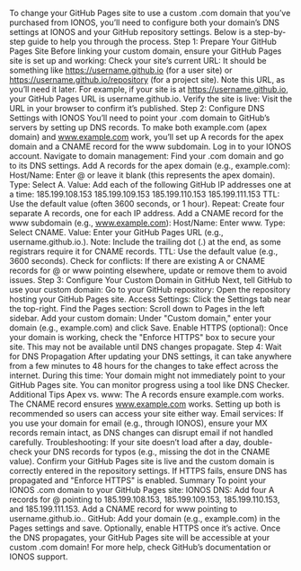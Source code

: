 To change your GitHub Pages site to use a custom .com domain that you’ve purchased from IONOS, you’ll need to configure both your domain’s DNS settings at IONOS and your GitHub repository settings. Below is a step-by-step guide to help you through the process.
Step 1: Prepare Your GitHub Pages Site
Before linking your custom domain, ensure your GitHub Pages site is set up and working:
Check your site’s current URL: It should be something like https://username.github.io (for a user site) or https://username.github.io/repository (for a project site). Note this URL, as you’ll need it later. For example, if your site is at https://username.github.io, your GitHub Pages URL is username.github.io.
Verify the site is live: Visit the URL in your browser to confirm it’s published.
Step 2: Configure DNS Settings with IONOS
You’ll need to point your .com domain to GitHub’s servers by setting up DNS records. To make both example.com (apex domain) and www.example.com work, you’ll set up A records for the apex domain and a CNAME record for the www subdomain.
Log in to your IONOS account.
Navigate to domain management: Find your .com domain and go to its DNS settings.
Add A records for the apex domain (e.g., example.com):
Host/Name: Enter @ or leave it blank (this represents the apex domain).
Type: Select A.
Value: Add each of the following GitHub IP addresses one at a time:
185.199.108.153
185.199.109.153
185.199.110.153
185.199.111.153
TTL: Use the default value (often 3600 seconds, or 1 hour).
Repeat: Create four separate A records, one for each IP address.
Add a CNAME record for the www subdomain (e.g., www.example.com):
Host/Name: Enter www.
Type: Select CNAME.
Value: Enter your GitHub Pages URL (e.g., username.github.io.). Note: Include the trailing dot (.) at the end, as some registrars require it for CNAME records.
TTL: Use the default value (e.g., 3600 seconds).
Check for conflicts: If there are existing A or CNAME records for @ or www pointing elsewhere, update or remove them to avoid issues.
Step 3: Configure Your Custom Domain in GitHub
Next, tell GitHub to use your custom domain:
Go to your GitHub repository: Open the repository hosting your GitHub Pages site.
Access Settings: Click the Settings tab near the top-right.
Find the Pages section: Scroll down to Pages in the left sidebar.
Add your custom domain: Under "Custom domain," enter your domain (e.g., example.com) and click Save.
Enable HTTPS (optional): Once your domain is working, check the "Enforce HTTPS" box to secure your site. This may not be available until DNS changes propagate.
Step 4: Wait for DNS Propagation
After updating your DNS settings, it can take anywhere from a few minutes to 48 hours for the changes to take effect across the internet. During this time:
Your domain might not immediately point to your GitHub Pages site.
You can monitor progress using a tool like DNS Checker.
Additional Tips
Apex vs. www:
The A records ensure example.com works.
The CNAME record ensures www.example.com works.
Setting up both is recommended so users can access your site either way.
Email services: If you use your domain for email (e.g., through IONOS), ensure your MX records remain intact, as DNS changes can disrupt email if not handled carefully.
Troubleshooting:
If your site doesn’t load after a day, double-check your DNS records for typos (e.g., missing the dot in the CNAME value).
Confirm your GitHub Pages site is live and the custom domain is correctly entered in the repository settings.
If HTTPS fails, ensure DNS has propagated and "Enforce HTTPS" is enabled.
Summary
To point your IONOS .com domain to your GitHub Pages site:
IONOS DNS:
Add four A records for @ pointing to 185.199.108.153, 185.199.109.153, 185.199.110.153, and 185.199.111.153.
Add a CNAME record for www pointing to username.github.io..
GitHub:
Add your domain (e.g., example.com) in the Pages settings and save.
Optionally, enable HTTPS once it’s active.
Once the DNS propagates, your GitHub Pages site will be accessible at your custom .com domain! For more help, check GitHub’s documentation or IONOS support.
